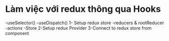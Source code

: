 # Làm việc với redux thông qua Hooks
-useSelector()
-useDispatch()
1- Setup redux store
-reducers & rootReducer
-actions
-Store
2-Setup redux Provider
3-Connect to redux store from component